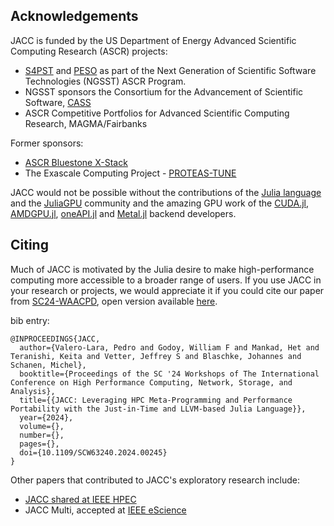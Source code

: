 
## Acknowledgements

JACC is funded by the US Department of Energy Advanced Scientific Computing Research
(ASCR) projects:

- [S4PST](https://s4pst.org/) and [PESO](https://pesoproject.org/) as part of the Next Generation of Scientific Software Technologies (NGSST) ASCR Program. 
- NGSST sponsors the Consortium for the Advancement of Scientific Software, [CASS](https://cass.community/)
- ASCR Competitive Portfolios for Advanced Scientific Computing Research, MAGMA/Fairbanks

Former sponsors:

- [ASCR Bluestone X-Stack](https://csmd.ornl.gov/Bluestone)
- The Exascale Computing Project -
  [PROTEAS-TUNE](https://www.ornl.gov/project/proteas-tune) 

JACC would not be possible without the contributions of the [Julia language](https://julialang.org/) and the [JuliaGPU](https://juliagpu.org/) community and the amazing GPU work of the [CUDA.jl](https://github.com/JuliaGPU/CUDA.jl), [AMDGPU.jl](https://github.com/JuliaGPU/AMDGPU.jl), [oneAPI.jl](https://github.com/JuliaGPU/oneAPI.jl) and [Metal.jl](https://github.com/JuliaGPU/Metal.jl) backend developers.

## Citing
Much of JACC is motivated by the Julia desire to make high-performance computing more accessible to a broader range of users. If you use JACC in your research or projects, we would appreciate it if you could cite our paper from [SC24-WAACPD](https://doi.org/10.1109/SCW63240.2024.00245), open version available [here](https://conferences.computer.org/sc-wpub/pdfs/SC-W2024-6oZmigAQfgJ1GhPL0yE3pS/555400b955/555400b955.pdf).

bib entry:

```
@INPROCEEDINGS{JACC,
  author={Valero-Lara, Pedro and Godoy, William F and Mankad, Het and Teranishi, Keita and Vetter, Jeffrey S and Blaschke, Johannes and Schanen, Michel},
  booktitle={Proceedings of the SC '24 Workshops of The International Conference on High Performance Computing, Network, Storage, and Analysis},
  title={{JACC: Leveraging HPC Meta-Programming and Performance Portability with the Just-in-Time and LLVM-based Julia Language}},
  year={2024},
  volume={},
  number={},
  pages={},
  doi={10.1109/SCW63240.2024.00245}
}
```

Other papers that contributed to JACC's exploratory research include:

- [JACC shared at IEEE HPEC](https://doi.org/10.1109/HPEC62836.2024.10938453)
- JACC Multi, accepted at [IEEE eScience](https://www.escience-conference.org/2025/papers)
